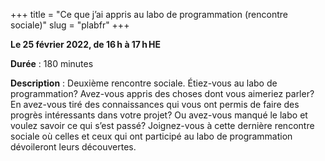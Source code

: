 +++
title = "Ce que j’ai appris au labo de programmation (rencontre sociale)"
slug = "plabfr"
+++

**Le 25 février 2022, de 16 h à 17 h HE**

**Durée** : 180 minutes

**Description** : Deuxième rencontre sociale. Étiez-vous au labo de programmation? Avez-vous appris des choses dont vous aimeriez parler? En avez-vous tiré des connaissances qui vous ont permis de faire des progrès intéressants dans votre projet? Ou avez-vous manqué le labo et voulez savoir ce qui s’est passé? Joignez-vous à cette dernière rencontre sociale où celles et ceux qui ont participé au labo de programmation dévoileront leurs découvertes. 
